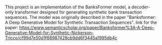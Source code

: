 This project is an implementation of the BanksFormer model, a decoder-only transformer designed for generating synthetic bank transaction sequences. 
The model was originally described in the paper "Banksformer: A Deep Generative Model for Synthetic Transaction Sequences".
link for the paper:
https://www.semanticscholar.org/paper/Banksformer%3A-A-Deep-Generative-Model-for-Synthetic-Nickerson-Tricco/cf99d7e50d1f68987428cb9dd6f3445a1995db4c
